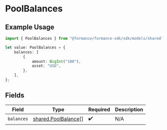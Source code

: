 # PoolBalances

## Example Usage

```typescript
import { PoolBalances } from "@formance/formance-sdk/sdk/models/shared";

let value: PoolBalances = {
    balances: [
        {
            amount: BigInt("100"),
            asset: "USD",
        },
    ],
};
```

## Fields

| Field                                                             | Type                                                              | Required                                                          | Description                                                       |
| ----------------------------------------------------------------- | ----------------------------------------------------------------- | ----------------------------------------------------------------- | ----------------------------------------------------------------- |
| `balances`                                                        | [shared.PoolBalance](../../../sdk/models/shared/poolbalance.md)[] | :heavy_check_mark:                                                | N/A                                                               |